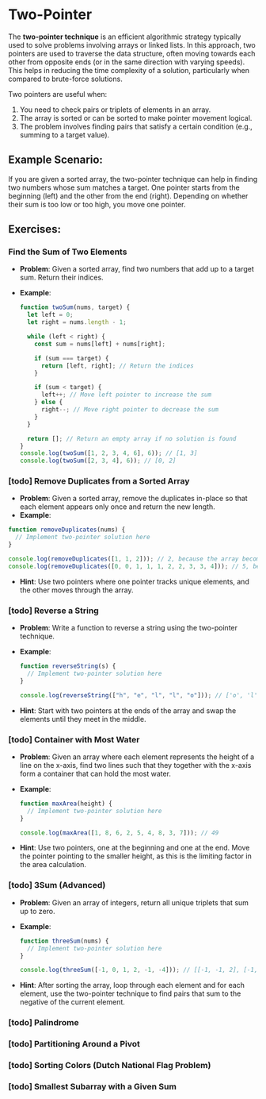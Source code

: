 # Two-Pointer

The **two-pointer technique** is an efficient algorithmic strategy typically used to solve problems involving arrays or linked lists. In this approach, two pointers are used to traverse the data structure, often moving towards each other from opposite ends (or in the same direction with varying speeds). This helps in reducing the time complexity of a solution, particularly when compared to brute-force solutions.

Two pointers are useful when:

1. You need to check pairs or triplets of elements in an array.
2. The array is sorted or can be sorted to make pointer movement logical.
3. The problem involves finding pairs that satisfy a certain condition (e.g., summing to a target value).

## Example Scenario:

If you are given a sorted array, the two-pointer technique can help in finding two numbers whose sum matches a target. One pointer starts from the beginning (left) and the other from the end (right). Depending on whether their sum is too low or too high, you move one pointer.

## Exercises:

### Find the Sum of Two Elements

- **Problem**: Given a sorted array, find two numbers that add up to a target sum. Return their indices.
- **Example**:

  ```javascript
  function twoSum(nums, target) {
    let left = 0;
    let right = nums.length - 1;

    while (left < right) {
      const sum = nums[left] + nums[right];

      if (sum === target) {
        return [left, right]; // Return the indices
      }

      if (sum < target) {
        left++; // Move left pointer to increase the sum
      } else {
        right--; // Move right pointer to decrease the sum
      }
    }

    return []; // Return an empty array if no solution is found
  }
  console.log(twoSum([1, 2, 3, 4, 6], 6)); // [1, 3]
  console.log(twoSum([2, 3, 4], 6)); // [0, 2]
  ```

### [todo] Remove Duplicates from a Sorted Array

- **Problem**: Given a sorted array, remove the duplicates in-place so that each element appears only once and return the new length.
- **Example**:

```javascript
function removeDuplicates(nums) {
  // Implement two-pointer solution here
}

console.log(removeDuplicates([1, 1, 2])); // 2, because the array becomes [1, 2]
console.log(removeDuplicates([0, 0, 1, 1, 1, 2, 2, 3, 3, 4])); // 5, because the array becomes [0, 1, 2, 3, 4]
```

- **Hint**: Use two pointers where one pointer tracks unique elements, and the other moves through the array.

### [todo] Reverse a String

- **Problem**: Write a function to reverse a string using the two-pointer technique.
- **Example**:

  ```javascript
  function reverseString(s) {
    // Implement two-pointer solution here
  }

  console.log(reverseString(["h", "e", "l", "l", "o"])); // ['o', 'l', 'l', 'e', 'h']
  ```

- **Hint**: Start with two pointers at the ends of the array and swap the elements until they meet in the middle.

### [todo] Container with Most Water

- **Problem**: Given an array where each element represents the height of a line on the x-axis, find two lines such that they together with the x-axis form a container that can hold the most water.
- **Example**:

  ```javascript
  function maxArea(height) {
    // Implement two-pointer solution here
  }

  console.log(maxArea([1, 8, 6, 2, 5, 4, 8, 3, 7])); // 49
  ```

- **Hint**: Use two pointers, one at the beginning and one at the end. Move the pointer pointing to the smaller height, as this is the limiting factor in the area calculation.

### [todo] 3Sum (Advanced)

- **Problem**: Given an array of integers, return all unique triplets that sum up to zero.
- **Example**:

  ```javascript
  function threeSum(nums) {
    // Implement two-pointer solution here
  }

  console.log(threeSum([-1, 0, 1, 2, -1, -4])); // [[-1, -1, 2], [-1, 0, 1]]
  ```

- **Hint**: After sorting the array, loop through each element and for each element, use the two-pointer technique to find pairs that sum to the negative of the current element.

### [todo] Palindrome

### [todo] Partitioning Around a Pivot

### [todo] Sorting Colors (Dutch National Flag Problem)

### [todo] Smallest Subarray with a Given Sum
